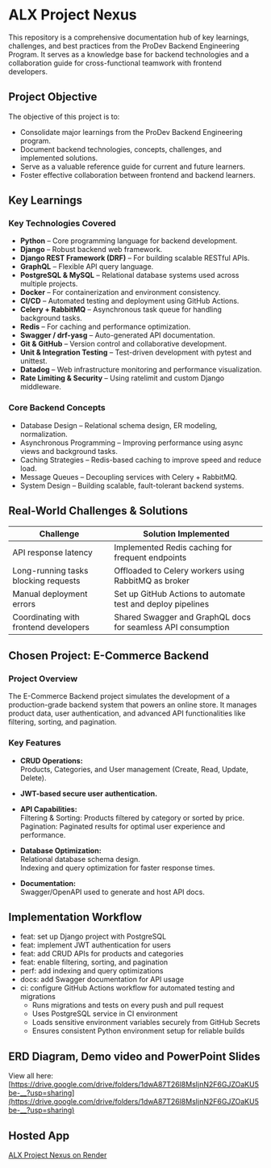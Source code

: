 # ALX Project Nexus

This repository is a comprehensive documentation hub of key learnings, challenges, and best practices from the ProDev Backend Engineering Program. It serves as a knowledge base for backend technologies and a collaboration guide for cross-functional teamwork with frontend developers.

## Project Objective

The objective of this project is to:

- Consolidate major learnings from the ProDev Backend Engineering program.  
- Document backend technologies, concepts, challenges, and implemented solutions.  
- Serve as a valuable reference guide for current and future learners.  
- Foster effective collaboration between frontend and backend learners.

## Key Learnings

### Key Technologies Covered

- **Python** – Core programming language for backend development.  
- **Django** – Robust backend web framework.  
- **Django REST Framework (DRF)** – For building scalable RESTful APIs.  
- **GraphQL** – Flexible API query language.  
- **PostgreSQL & MySQL** – Relational database systems used across multiple projects.  
- **Docker** – For containerization and environment consistency.  
- **CI/CD** – Automated testing and deployment using GitHub Actions.  
- **Celery + RabbitMQ** – Asynchronous task queue for handling background tasks.  
- **Redis** – For caching and performance optimization.  
- **Swagger / drf-yasg** – Auto-generated API documentation.  
- **Git & GitHub** – Version control and collaborative development.  
- **Unit & Integration Testing** – Test-driven development with pytest and unittest.  
- **Datadog** – Web infrastructure monitoring and performance visualization.  
- **Rate Limiting & Security** – Using ratelimit and custom Django middleware.

### Core Backend Concepts

- Database Design – Relational schema design, ER modeling, normalization.  
- Asynchronous Programming – Improving performance using async views and background tasks.  
- Caching Strategies – Redis-based caching to improve speed and reduce load.  
- Message Queues – Decoupling services with Celery + RabbitMQ.  
- System Design – Building scalable, fault-tolerant backend systems.

## Real-World Challenges & Solutions

| Challenge                        | Solution Implemented                                 |
|---------------------------------|-----------------------------------------------------|
| API response latency             | Implemented Redis caching for frequent endpoints    |
| Long-running tasks blocking requests | Offloaded to Celery workers using RabbitMQ as broker |
| Manual deployment errors         | Set up GitHub Actions to automate test and deploy pipelines |
| Coordinating with frontend developers | Shared Swagger and GraphQL docs for seamless API consumption |

## Chosen Project: E-Commerce Backend

### Project Overview

The E-Commerce Backend project simulates the development of a production-grade backend system that powers an online store. It manages product data, user authentication, and advanced API functionalities like filtering, sorting, and pagination.

### Key Features

- **CRUD Operations:**  
  Products, Categories, and User management (Create, Read, Update, Delete).  

- **JWT-based secure user authentication.**

- **API Capabilities:**  
  Filtering & Sorting: Products filtered by category or sorted by price.  
  Pagination: Paginated results for optimal user experience and performance.

- **Database Optimization:**  
  Relational database schema design.  
  Indexing and query optimization for faster response times.

- **Documentation:**  
  Swagger/OpenAPI used to generate and host API docs.

## Implementation Workflow

- feat: set up Django project with PostgreSQL  
- feat: implement JWT authentication for users  
- feat: add CRUD APIs for products and categories  
- feat: enable filtering, sorting, and pagination  
- perf: add indexing and query optimizations  
- docs: add Swagger documentation for API usage  
- ci: configure GitHub Actions workflow for automated testing and migrations  
  - Runs migrations and tests on every push and pull request  
  - Uses PostgreSQL service in CI environment  
  - Loads sensitive environment variables securely from GitHub Secrets  
  - Ensures consistent Python environment setup for reliable builds  

## ERD Diagram, Demo video and PowerPoint Slides

View all here:  
[https://drive.google.com/drive/folders/1dwA87T26l8MsIjnN2F6GJZOaKU5be-__?usp=sharing](https://drive.google.com/drive/folders/1dwA87T26l8MsIjnN2F6GJZOaKU5be-__?usp=sharing)

## Hosted App

[ALX Project Nexus on Render](https://alx-project-nexus-4qyo.onrender.com/)
